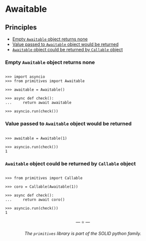 # Awaitable

## Principles

- [Empty `Awaitable` object returns none](#empty-awaitable-object-returns-none)
- [Value passed to `Awaitable` object would be returned](#value-passed-to-awaitable-object-would-be-returned)
- [`Awaitable` object could be returned by `Callable` object](#awaitable-object-could-be-returned-by-callable-object)

### Empty `Awaitable` object returns none

```pycon

>>> import asyncio
>>> from primitives import Awaitable

>>> awaitable = Awaitable()

>>> async def check():
...     return await awaitable

>>> asyncio.run(check())

```

### Value passed to `Awaitable` object would be returned

```pycon

>>> awaitable = Awaitable(1)

>>> asyncio.run(check())
1

```

### `Awaitable` object could be returned by `Callable` object

```pycon

>>> from primitives import Callable

>>> coro = Callable(Awaitable(1))

>>> async def check():
...     return await coro()

>>> asyncio.run(check())
1

```

<p align="center">&mdash; ⭐ &mdash;</p>
<p align="center"><i>The <code>primitives</code> library is part of the SOLID python family.</i></p>
